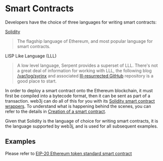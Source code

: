 Smart Contracts
===============

Developers have the choice of three languages for writing smart contracts:

[Solidity](https://Solidity.readthedocs.io/)

> The flagship language of Ethereum, and most popular language for smart contracts.


LISP Like Language (LLL)

> A low level language, Serpent provides a superset of LLL. There's not a great deal of information for working with LLL, the following blog [/var/log/syrinx](http://blog.syrinx.net/) and associated [lll-resurrected GitHub](https://github.com/zigguratt/lll-resurrected) repository is a  good place to start.

In order to deploy a smart contract onto the Ethereum blockchain, it must first be compiled into a bytecode format, then it can be sent as part of a transaction. web3j can do all of this for you with its [Solidity smart contract wrappers](construction_and_deployment.md#solidity-smart-contract-wrappers). To understand what is happening behind the scenes, you can refer to the details in [Creation of a smart contract](../transactions/transactions.md#creation-of-a-smart-contract).

Given that Solidity is the language of choice for writing smart contracts, it is the language supported by web3j, and is used for all subsequent examples.



Examples
--------

Please refer to [EIP-20 Ethereum token standard smart contract](smart_contract_examples.md#eip-20-ethereum-token-standard-smart-contract)

